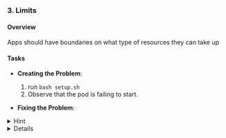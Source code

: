 ### 3. Limits

#### Overview
Apps should have boundaries on what type of resources they can take up

#### Tasks
- **Creating the Problem**:
  1. run `bash setup.sh`
  1. Observe that the pod is failing to start.

- **Fixing the Problem**:

<details>
<summary> Hint </summary>

`kubectl get pods` will show you
</details>

<details>


### Clean up

Remove the pod by executing `kubectl delete -f .` in the folder